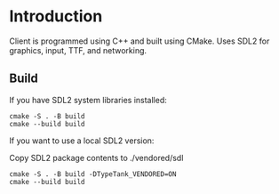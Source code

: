 # Introduction

Client is programmed using C++ and built using CMake. Uses SDL2 for graphics, input, TTF, and networking.

## Build

If you have SDL2 system libraries installed:

``` text
cmake -S . -B build
cmake --build build
```

If you want to use a local SDL2 version:

Copy SDL2 package contents to ./vendored/sdl

``` text
cmake -S . -B build -DTypeTank_VENDORED=ON
cmake --build build
```
